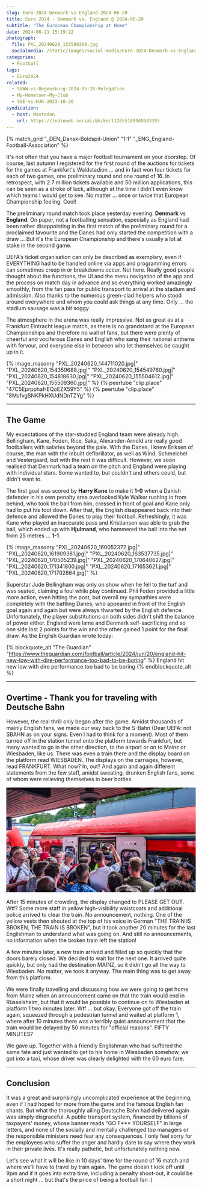 ```yaml
---
slug: Euro-2024-Denmark-vs-England-2024-06-20
title: Euro 2024 - Denmark vs. England @ 2024-06-20
subtitle: "The European Championship at Home"
date: 2024-06-21 15:19:22
photograph:
  file: PXL_20240620_155509360.jpg
  socialmedia: /static/images/social-media/Euro-2024-Denmark-vs-England-2024-06-20.png
categories:
  - Football
tags:
  - Euro2024
related:
  - SVWW-vs-Regensburg-2024-05-28-Relegation
  - My-Hometown-My-Club
  - SGE-vs-HJK-2023-10-26
syndication:
  - host: Mastodon
    url: https://indieweb.social/@kiko/112655180949543395
---
```


{% match_grid "_DEN_Dansk-Boldspil-Union" "1:1" "_ENG_England-Football-Association" %}

It's not often that you have a major football tournament on your doorstep. Of course, last autumn I registered for the first round of the auctions for tickets for the games at Frankfurt's Waldstadion ... and in fact won four tickets for each of two games, one preliminary round and one round of 16. In retrospect, with 2.7 million tickets available and 50 million applications, this can be seen as a stroke of luck, although at the time I didn't even know which teams I would get to see. No matter ... once or twice that European Championship feeling. Cool!

The preliminary round match took place yesterday evening: **Denmark** vs **England**. On paper, not a footballing sensation, especially as England had been rather disappointing in the first match of the preliminary round for a proclaimed favourite and the Danes had only started the competition with a draw ... But it's the European Championship and there's usually a lot at stake in the second game.

<!-- more -->

UEFA's ticket organisation can only be described as exemplary, even if EVERYTHING had to be handled online via apps and programming errors can sometimes creep in or breakdowns occur. Not here. Really good people thought about the functions, the UI and the menu navigation of the app and the process on match day in advance and so everything worked amazingly smoothly, from the fan pass for public transport to arrival at the stadium and admission. Also thanks to the numerous green-clad helpers who stood around everywhere and whom you could ask things at any time. Only ... the stadium sausage was a bit soggy.

The atmosphere in the arena was really impressive. Not as great as at a Frankfurt Eintracht league match, as there is no grandstand at the European Championships and therefore no wall of fans, but there were plenty of cheerful and vociferous Danes and English who sang their national anthems with fervour, and everyone else in between who let themselves be caught up in it.

{% image_masonry
  "PXL_20240620_144711020.jpg|"
  "PXL_20240620_154359688.jpg|"
  "PXL_20240620_154549760.jpg|"
  "PXL_20240620_154818630.jpg|"
  "PXL_20240620_155504612.jpg|"
  "PXL_20240620_155509360.jpg|"
%}
{% peertube "clip.place" "47C5EprpphaHEQoEZX59Y5" %} <!-- PXL_20240620_155555106 -->
{% peertube "clip.place" "8MsfvgSNKPkHXUdNDnTZYg" %} <!-- PXL_20240620_155707097 -->

---

## The Game

My expectations of the star-studded England team were already high. Bellingham, Kane, Foden, Rice, Saka, Alexander-Arnold are really good footballers with salaries beyond the pale. With the Danes, I knew Eriksen of course, the man with the inbuilt defibrillator, as well as Wind, Schmeichel and Vestergaard, but with the rest it was difficult. However, we soon realised that Denmark had a team on the pitch and England were playing with individual stars. Some wanted to, but couldn't and others could, but didn't want to.

The first goal was scored by **Harry Kane** to make it **1-0** when a Danish defender in his own penalty area overlooked Kyle Walker rushing in from behind, who took the ball from him, crossed in front of goal and Kane only had to put his foot down. After that, the English disappeared back into their defence and allowed the Danes to play their football. Refreshingly, it was Kane who played an inaccurate pass and Kristiansen was able to grab the ball, which ended up with **Hjulmand**, who hammered the ball into the net from 25 metres ... **1-1**.

{% image_masonry
  "PXL_20240620_160052372.jpg|"
  "PXL_20240620_161909381.jpg|"
  "PXL_20240620_163537735.jpg|"
  "PXL_20240620_170505239.jpg|"
  "PXL_20240620_170640627.jpg|"
  "PXL_20240620_171341800.jpg|"
  "PXL_20240620_171653621.jpg|"
  "PXL_20240620_171702864.jpg|"
%}

Superstar Jude Bellingham was only on show when he fell to the turf and was seated, claiming a foul while play continued. Phil Foden provided a little more action, even hitting the post, but overall my sympathies were completely with the battling Danes, who appeared in front of the English goal again and again but were always thwarted by the English defence. Unfortunately, the player substitutions on both sides didn't shift the balance of power either. England were lame and Denmark self-sacrificing and so one side lost 2 points for the win and the other gained 1 point for the final draw. As the English Guardian wrote today:

{% blockquote_alt "The Guardian" "https://www.theguardian.com/football/article/2024/jun/20/england-hit-new-low-with-dire-performance-too-bad-to-be-boring" %}
England hit new low with dire performance too bad to be boring
{% endblockquote_alt %}

---

## Overtime - Thank you for traveling with Deutsche Bahn

However, the real thrill only began after the game. Amidst thousands of mainly English fans, we made our way back to the S-Bahn (Dear UEFA: not SBAHN as on your signs. Even I had to think for a moment). Most of them turned off in the station tunnel onto the platform towards Frankfurt, but many wanted to go in the other direction, to the airport or on to Mainz or Wiesbaden, like us. There was even a train there and the display board on the platform read WIESBADEN. The displays on the carriages, however, read FRANKFURT. What now? In, out? And again and again different statements from the few staff, amidst sweating, drunken English fans, some of whom were relieving themselves in beer bottles. 

![](Euro-2024-Denmark-vs-England-2024-06-20/PXL_20240620_183004703.jpg)

After 15 minutes of crowding, the display changed to PLEASE GET OUT. Wtf? Some more staff in yellow high-visibility waistcoats and additional police arrived to clear the train. No announcement, nothing. One of the yellow vests then shouted at the top of his voice in German "THE TRAIN IS BROKEN, THE TRAIN IS BROKEN", but it took another 20 minutes for the last Englishman to understand what was going on. And still no announcements, no information when the broken train left the station!

A few minutes later, a new train arrived and filled up so quickly that the doors barely closed. We decided to wait for the next one. It arrived quite quickly, but only had the destination MAINZ, so it didn't go all the way to Wiesbaden. No matter, we took it anyway. The main thing was to get away from this platform.

We were finally travelling and discussing how we were going to get home from Mainz when an announcement came on that the train would end in Rüsselsheim, but that it would be possible to continue on to Wiesbaden at platform 1 two minutes later. Wtf ... but okay. Everyone got off the train again, squeezed through a pedestrian tunnel and waited at platform 1, where after 10 minutes there was a terribly quiet announcement that the train would be delayed by 50 minutes for "official reasons". FIFTY MINUTES?

We gave up. Together with a friendly Englishman who had suffered the same fate and just wanted to get to his home in Wiesbaden somehow, we got into a taxi, whose driver was clearly delighted with the 60 euro fare.

---

## Conclusion

It was a great and surprisingly uncomplicated experience at the beginning, even if I had hoped for more from the game and the famous English fan chants. But what the thoroughly ailing Deutsche Bahn had delivered again was simply disgraceful. A public transport system, financed by billions of taxpayers' money, whose banner reads "GO F*** YOURSELF" in large letters, and none of the socially and mentally challenged top managers or the responsible ministers need fear any consequences. I only feel sorry for the employees who suffer the anger and hardly dare to say where they work in their private lives. It's really pathetic, but unfortunately nothing new.

Let's see what it will be like in 10 days' time for the round of 16 match and where we'll have to travel by train again. The game doesn't kick off until 9pm and if it goes into extra time, including a penalty shoot-out, it could be a short night ... but that's the price of being a football fan :)